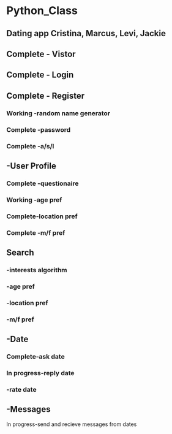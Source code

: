 # Python_Class
Dating app
Cristina, Marcus, Levi, Jackie
-----------------------
## Complete - Vistor
## Complete - Login
## Complete - Register
### Working -random name generator
### Complete      -password
### Complete      -a/s/l
## -User Profile
### Complete -questionaire
### Working -age pref
### Complete-location pref
### Complete -m/f pref		
## Search
###   -interests algorithm
###	  -age pref
###	  -location pref
###	  -m/f pref
## -Date
###	  Complete-ask date
### 	In progress-reply date
###	  -rate date
## -Messages
In progress-send and recieve messages from dates


